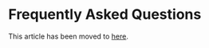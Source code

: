 # Frequently Asked Questions

This article has been moved to [here](https://docs.microsoft.com/azure/azure-signalr/signalr-resource-faq).
